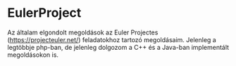 # EulerProject

Az általam elgondolt megoldások az Euler Projectes (https://projecteuler.net/) feladatokhoz tartozó megoldásaim. Jelenleg a legtöbbje php-ban, de jelenleg dolgozom a C++ és a Java-ban implementált megoldásokon is.
